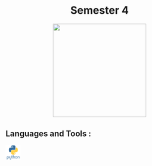 <div align="center">
  <h1> Semester 4</h1>
</div>

<div id="header" align="center">
  <img src="https://media.giphy.com/media/vsEqfEfe6tWWSGxTaN/giphy.gif" width="250" height="250"/>
</div>
 
## Languages and Tools :
<div>
  <img src="https://github.com/devicons/devicon/blob/master/icons/python/python-original-wordmark.svg" title="Python" alt="Python" width="40" height="40"/>&nbsp;
</div>
